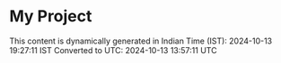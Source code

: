 # My Project

This content is dynamically generated in Indian Time (IST): 2024-10-13 19:27:11 IST
Converted to UTC: 2024-10-13 13:57:11 UTC
